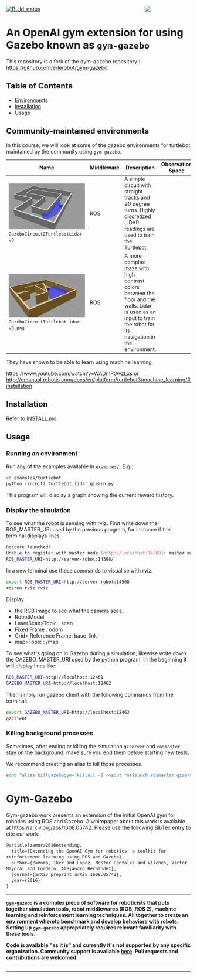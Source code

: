 <img src="data/logo.jpg" width=25% align="right" /> [![Build status](https://travis-ci.org/erlerobot/gym-gazebo.svg?branch=master)](https://travis-ci.org/erlerobot/gym-gazebo)

# An OpenAI gym extension for using Gazebo known as `gym-gazebo`

<!--[![alt tag](https://travis-ci.org/erlerobot/gym.svg?branch=master)](https://travis-ci.org/erlerobot/gym)-->

This repository is a fork of the gym-gazebo repository : https://github.com/erlerobot/gym-gazebo.


## Table of Contents
- [Environments](#community-maintained-environments)
- [Installation](#installation)
- [Usage](#usage)


## Community-maintained environments
In this course, we will look at some of the gazebo environments for turtlebot maintained by the community using `gym-gazebo`.

| Name | Middleware | Description | Observation Space | Action Space | Reward range |
| ---- | ------ | ----------- | ----- | --------- | -------- |
| ![GazeboCircuit2TurtlebotLidar-v0](imgs/GazeboCircuit2TurtlebotLidar-v0.png)`GazeboCircuit2TurtlebotLidar-v0` | ROS | A simple circuit with straight tracks and 90 degree turns. Highly discretized LIDAR readings are used to train the Turtlebot. | | | |
| ![GazeboCircuitTurtlebotLidar-v0](imgs/GazeboCircuitTurtlebotLidar-v0.png)`GazeboCircuitTurtlebotLidar-v0.png` | ROS | A more complex maze  with high contrast colors between the floor and the walls. Lidar is used as an input to train the robot for its navigation in the environment. | | | TBD |

They have shown to be able to learn using machine learning :

https://www.youtube.com/watch?v=WADmP0wzLxs or http://emanual.robotis.com/docs/en/platform/turtlebot3/machine_learning/#installation

## Installation
Refer to [INSTALL.md](INSTALL.md)

## Usage


### Running an environment
Run any of the examples available in `examples/`. E.g.:

```bash
cd examples/turtlebot
python circuit2_turtlebot_lidar_qlearn.py
```

This program will display a graph showing the current reward history.


### Display the simulation

To see what the robot is sensing with rviz. First write down the ROS_MASTER_URI used by the previous program, for instance if the terminal displays lines
```bash
Roscore launched!
Unable to register with master node [http://localhost:14508]: master may not be running yet. Will keep trying.
ROS_MASTER_URI=http://server-robot:14508/
```

In a new terminal use these commands to visualise with rviz: 
```bash
export ROS_MASTER_URI=http://server-robot:14508
rosrun rviz rviz
```

Display :
- the RGB image to see what the camera sees.
- RobotModel
- LaserScan>Topic : scan
- Fixed Frame : odom
- Grid> Reference Frame: base_link
- map>Topic :  /map

To see what's going on in Gazebo during a simulation, likewise write down the GAZEBO_MASTER_URI used by the python program. In the beginning it will display lines like:
```bash
ROS_MASTER_URI=http://localhost:12461
GAZEBO_MASTER_URI=http://localhost:12462
```

Then simply run gazebo client with the following commands from the terminal:

```bash
export GAZEBO_MASTER_URI=http://localhost:12462
gzclient
```

### Killing background processes

Sometimes, after ending or killing the simulation `gzserver` and `rosmaster` stay on the background, make sure you end them before starting new tests.

We recommend creating an alias to kill those processes.

```bash
echo "alias killgazebogym='killall -9 rosout roslaunch rosmaster gzserver nodelet robot_state_publisher gzclient'" >> ~/.bashrc
```


# Gym-Gazebo
Gym-gazebo work presents an extension of the initial OpenAI gym for robotics using ROS and Gazebo. A whitepaper about this work is available at https://arxiv.org/abs/1608.05742. Please use the following BibTex entry to cite our work:

```
@article{zamora2016extending,
  title={Extending the OpenAI Gym for robotics: a toolkit for reinforcement learning using ROS and Gazebo},
  author={Zamora, Iker and Lopez, Nestor Gonzalez and Vilches, Victor Mayoral and Cordero, Alejandro Hernandez},
  journal={arXiv preprint arXiv:1608.05742},
  year={2016}
}
```

-----

**`gym-gazebo` is a complex piece of software for roboticists that puts together simulation tools, robot middlewares (ROS, ROS 2), machine learning and reinforcement learning techniques. All together to create an environment whereto benchmark and develop behaviors with robots. Setting up `gym-gazebo` appropriately requires relevant familiarity with these tools.**

**Code is available "as it is" and currently it's not supported by any specific organization. Community support is available [here](https://github.com/erlerobot/gym-gazebo/issues). Pull requests and contributions are welcomed.**

-----
-----
